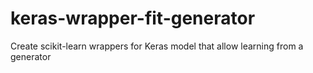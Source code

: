 # keras-wrapper-fit-generator
Create scikit-learn wrappers for Keras model that allow learning from a generator

